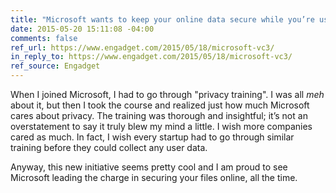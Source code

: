 ```yaml
---
title: "Microsoft wants to keep your online data secure while you’re using it"
date: 2015-05-20 15:11:08 -04:00
comments: false
ref_url: https://www.engadget.com/2015/05/18/microsoft-vc3/
in_reply_to: https://www.engadget.com/2015/05/18/microsoft-vc3/
ref_source: Engadget
---
```


When I joined Microsoft, I had to go through "privacy training". I was all *meh* about it, but then I took the course and realized just how much Microsoft cares about privacy. The training was thorough and insightful; it’s not an overstatement to say it truly blew my mind a little. I wish more companies cared as much. In fact, I wish every startup had to go through similar training before they could collect any user data.

Anyway, this new initiative seems pretty cool and I am proud to see Microsoft leading the charge in securing your files online, all the time.